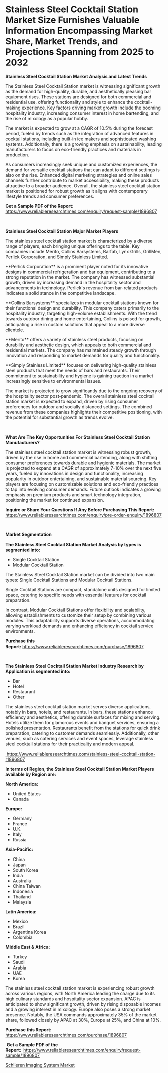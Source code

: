 <p><h1>Stainless Steel Cocktail Station Market Size Furnishes Valuable Information Encompassing Market Share, Market Trends, and Projections Spanning from 2025 to 2032</h1></p><p><strong>Stainless Steel Cocktail Station Market Analysis and Latest Trends</strong></p>
<p><p>The Stainless Steel Cocktail Station market is witnessing significant growth as the demand for high-quality, durable, and aesthetically pleasing bar equipment rises. These stations are designed for both commercial and residential use, offering functionality and style to enhance the cocktail-making experience. Key factors driving market growth include the booming hospitality industry, increasing consumer interest in home bartending, and the rise of mixology as a popular hobby. </p><p>The market is expected to grow at a CAGR of 10.5% during the forecast period, fueled by trends such as the integration of advanced features in cocktail stations, including built-in ice makers and sophisticated washing systems. Additionally, there is a growing emphasis on sustainability, leading manufacturers to focus on eco-friendly practices and materials in production. </p><p>As consumers increasingly seek unique and customized experiences, the demand for versatile cocktail stations that can adapt to different settings is also on the rise. Enhanced digital marketing strategies and online sales channels further contribute to market accessibility, making these products attractive to a broader audience. Overall, the stainless steel cocktail station market is positioned for robust growth as it aligns with contemporary lifestyle trends and consumer preferences.</p></p>
<p><strong>Get a Sample PDF of the Report:&nbsp;</strong> <a href="https://www.reliableresearchtimes.com/enquiry/request-sample/1896807?utm_campaign=2177&utm_medium=2&utm_source=Github&utm_content=ia&utm_term=22022025&utm_id=stainless-steel-cocktail-station">https://www.reliableresearchtimes.com/enquiry/request-sample/1896807</a></p>
<p>&nbsp;</p>
<p><strong>Stainless Steel Cocktail Station Major Market Players</strong></p>
<p><p>The stainless steel cocktail station market is characterized by a diverse range of players, each bringing unique offerings to the table. Key companies include Merito, Collins Barsystems, Barfab, Lynx Grills, GrillMen, Perlick Corporation, and Simply Stainless Limited. </p><p>**Perlick Corporation** is a prominent player noted for its innovative designs in commercial refrigeration and bar equipment, contributing to a strong reputation in the market. The company has witnessed substantial growth, driven by increasing demand in the hospitality sector and advancements in technology. Perlick's revenue from bar-related products indicates a solid stance in the competitive landscape.</p><p>**Collins Barsystems** specializes in modular cocktail stations known for their functional design and durability. This company caters primarily to the hospitality industry, targeting high-volume establishments. With the trend towards outdoor dining and home entertaining, Collins is poised for growth, anticipating a rise in custom solutions that appeal to a more diverse clientele.</p><p>**Merito** offers a variety of stainless steel products, focusing on durability and aesthetic design, which appeals to both commercial and residential markets. The company has maintained steady growth through innovation and responding to market demands for quality and functionality.</p><p>**Simply Stainless Limited** focuses on delivering high-quality stainless steel products that meet the needs of bars and restaurants. Their commitment to sustainability and hygiene is gaining traction in a market increasingly sensitive to environmental issues.</p><p>The market is projected to grow significantly due to the ongoing recovery of the hospitality sector post-pandemic. The overall stainless steel cocktail station market is expected to expand, driven by rising consumer preferences for outdoor and socially distanced settings. The combined revenue from these companies highlights their competitive positioning, with the potential for substantial growth as trends evolve.</p></p>
<p>&nbsp;</p>
<p><strong>What Are The Key Opportunities For Stainless Steel Cocktail Station Manufacturers?</strong></p>
<p><p>The stainless steel cocktail station market is witnessing robust growth, driven by the rise in home and commercial bartending, along with shifting consumer preferences towards durable and hygienic materials. The market is projected to expand at a CAGR of approximately 7-10% over the next five years, fueled by innovations in design and functionality, increasing popularity in outdoor entertaining, and sustainable material sourcing. Key players are focusing on customizable solutions and eco-friendly practices to tap into evolving consumer demands. Future outlook indicates a growing emphasis on premium products and smart technology integration, positioning the market for continued expansion.</p></p>
<p><strong>Inquire or Share Your Questions If Any Before Purchasing This Report:</strong> <a href="https://www.reliableresearchtimes.com/enquiry/pre-order-enquiry/1896807?utm_campaign=2177&utm_medium=2&utm_source=Github&utm_content=ia&utm_term=22022025&utm_id=stainless-steel-cocktail-station">https://www.reliableresearchtimes.com/enquiry/pre-order-enquiry/1896807</a></p>
<p>&nbsp;</p>
<p><strong>Market Segmentation</strong></p>
<p><strong>The Stainless Steel Cocktail Station Market Analysis by types is segmented into:</strong></p>
<p><ul><li>Single Cocktail Station</li><li>Modular Cocktail Station</li></ul></p>
<p><p>The Stainless Steel Cocktail Station market can be divided into two main types: Single Cocktail Stations and Modular Cocktail Stations. </p><p>Single Cocktail Stations are compact, standalone units designed for limited space, catering to specific needs with essential features for cocktail preparation. </p><p>In contrast, Modular Cocktail Stations offer flexibility and scalability, allowing establishments to customize their setup by combining various modules. This adaptability supports diverse operations, accommodating varying workload demands and enhancing efficiency in cocktail service environments.</p></p>
<p><strong>Purchase this Report:&nbsp;</strong><a href="https://www.reliableresearchtimes.com/purchase/1896807?utm_campaign=2177&utm_medium=2&utm_source=Github&utm_content=ia&utm_term=22022025&utm_id=stainless-steel-cocktail-station">https://www.reliableresearchtimes.com/purchase/1896807</a></p>
<p>&nbsp;</p>
<p><strong>The Stainless Steel Cocktail Station Market Industry Research by Application is segmented into:</strong></p>
<p><ul><li>Bar</li><li>Hotel</li><li>Restaurant</li><li>Other</li></ul></p>
<p><p>The stainless steel cocktail station market serves diverse applications, notably in bars, hotels, and restaurants. In bars, these stations enhance efficiency and aesthetics, offering durable surfaces for mixing and serving. Hotels utilize them for glamorous events and banquet services, ensuring a polished presentation. Restaurants benefit from the stations for quick drink preparation, catering to customer demands seamlessly. Additionally, other venues, such as catering services and event spaces, leverage stainless steel cocktail stations for their practicality and modern appeal.</p></p>
<p><a href="https://www.reliableresearchtimes.com/stainless-steel-cocktail-station-r1896807?utm_campaign=2177&utm_medium=2&utm_source=Github&utm_content=ia&utm_term=22022025&utm_id=stainless-steel-cocktail-station">&nbsp;https://www.reliableresearchtimes.com/stainless-steel-cocktail-station-r1896807</a></p>
<p><strong>In terms of Region, the Stainless Steel Cocktail Station Market Players available by Region are:</strong></p>
<p>
    <p> <strong> North America: </strong>
        <ul>
            <li>United States</li>
            <li>Canada</li>
        </ul>
        </p> 
    <p> <strong> Europe: </strong>
        <ul>
            <li>Germany</li>
            <li>France</li>
            <li>U.K.</li>
            <li>Italy</li>
            <li>Russia</li>
        </ul>
        </p> 
    <p> <strong> Asia-Pacific: </strong>
        <ul>
            <li>China</li>
            <li>Japan</li>
            <li>South Korea</li>
            <li>India</li>
            <li>Australia</li>
            <li>China Taiwan</li>
            <li>Indonesia</li>
            <li>Thailand</li>
            <li>Malaysia</li>
        </ul>
        </p> 
    <p> <strong> Latin America: </strong>
        <ul>
            <li>Mexico</li>
            <li>Brazil</li>
            <li>Argentina Korea</li>
            <li>Colombia</li>
        </ul>
        </p> 
    <p> <strong> Middle East & Africa: </strong>
        <ul>
            <li>Turkey</li>
            <li>Saudi</li>
            <li>Arabia</li>
            <li>UAE</li>
            <li>Korea</li>
        </ul>
    </p>
    </p>
<p><p>The stainless steel cocktail station market is experiencing robust growth across various regions, with North America leading the charge due to its high culinary standards and hospitality sector expansion. APAC is anticipated to show significant growth, driven by rising disposable incomes and a growing interest in mixology. Europe also poses a strong market presence. Notably, the USA commands approximately 35% of the market share, followed closely by APAC at 30%, Europe at 25%, and China at 10%.</p></p>
<p><strong>Purchase this Report: </strong><a href="https://www.reliableresearchtimes.com/purchase/1896807?utm_campaign=2177&utm_medium=2&utm_source=Github&utm_content=ia&utm_term=22022025&utm_id=stainless-steel-cocktail-station">https://www.reliableresearchtimes.com/purchase/1896807</a></p>
<p>&nbsp;<strong>Get a Sample PDF of the Report:&nbsp;&nbsp;</strong><a href="https://www.reliableresearchtimes.com/enquiry/request-sample/1896807?utm_campaign=2177&utm_medium=2&utm_source=Github&utm_content=ia&utm_term=22022025&utm_id=stainless-steel-cocktail-station">https://www.reliableresearchtimes.com/enquiry/request-sample/1896807</a></p>
<p><strong></strong></p>
<p><p><a href="https://github.com/SamiaChowdhury801/Market-Research-Report-List-1/blob/main/schlieren-imaging-system-market.md?utm_campaign=2177&utm_medium=2&utm_source=Github&utm_content=ia&utm_term=22022025&utm_id=stainless-steel-cocktail-station">Schlieren Imaging System Market</a></p></p>